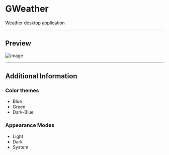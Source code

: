 # GWeather
Weather desktop application
___________________________________________________________________________________________________________________
## Preview
![image](https://github.com/Gavriel770U/GWeather/assets/71229809/ea614571-e072-48fe-806e-1edde39cd07a)
___________________________________________________________________________________________________________________
## Additional Information
### Color themes
* Blue
* Green
* Dark-Blue
### Appearance Modes
* Light
* Dark
* System
